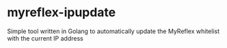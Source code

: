 # myreflex-ipupdate
Simple tool written in Golang to automatically update the MyReflex whitelist with the current IP address
